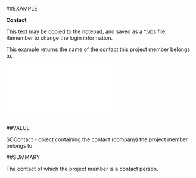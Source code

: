 
##EXAMPLE

**Contact**

This text may be copied to the notepad, and saved as a *.vbs file. Remember to change the login information.



This example returns the name of the contact this project member belongs to.

![](..\..\Examples\vbs\SOProjectMember.Contact.vbs.txt)


##VALUE

SOContact - object containing the contact (company) the project member belongs to


##SUMMARY

The contact of which the project member is a contact person.

